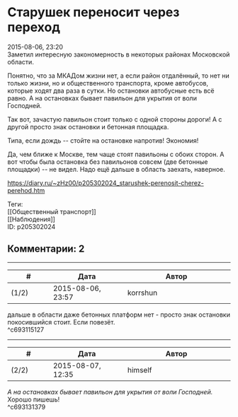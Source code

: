 Старушек переносит через переход
================================

  
2015-08-06, 23:20  
 Заметил интересную закономерность в некоторых районах Московской области.   
   
 Понятно, что за МКАДом жизни нет, а если район отдалённый, то нет ни только жизни, но и общественного транспорта, кроме автобусов, которые ходят два раза в сутки. Но остановки автобусные есть всё равно. А на остановках бывает павильон для укрытия от воли Господней.   
   
 Так вот, зачастую павильон стоит только с одной стороны дороги! А с другой просто знак остановки и бетонная площадка.   
   
 Типа, если дождь -- стойте на остановке напротив! Экономия!   
   
 Да, чем ближе к Москве, тем чаще стоят павильоны с обоих сторон. А вот чтобы была остановка без павильонов совсем (две бетонные площадки) -- не видел. Надо ещё дальше в область заехать, наверное.   
  
<https://diary.ru/~zHz00/p205302024_starushek-perenosit-cherez-perehod.htm>  
  
Теги:  
[[Общественный транспорт]]  
[[Наблюдения]]  
ID: p205302024  


Комментарии: 2
--------------

  


---



|         #         |              Дата              |                     Автор                     |           ID           |
| --- | --- | --- | --- |
| (1/2) | 2015-08-06, 23:57 | korrshun | c693115127 |

  
 дальше в области даже бетонных платформ нет - просто знак остановки покосившийся стоит. Если повезёт.   
 ^c693115127

---



|         #         |              Дата              |                     Автор                     |           ID           |
| --- | --- | --- | --- |
| (2/2) | 2015-08-07, 12:35 | himself | c693131379 |

  
  *А на остановках бывает павильон для укрытия от воли Господней.*    
 Хорошо пишешь!   
 ^c693131379